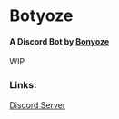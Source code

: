 # Botyoze
#### A Discord Bot by [Bonyoze](https://github.com/bonyoze)

WIP

### Links:
[Discord Server](https://discord.gg/hnf57sjJDP)
